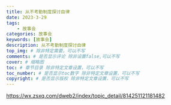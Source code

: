 ```yaml
---
title: 从不考勤制度探讨自律
date: 2023-3-29
tags: 
    - 故事会
categories: 故事会
keywords: [故事会]
description: 从不考勤制度探讨自律
top_img: # 除非特定需要，可以不写
comments: # 是否显示评论 除非设置false,可以不写
cover: # 缩略图
toc: # 章节目录 除非特定文章设置，可以不写
toc_number: # 是否显示toc数字 除非特定文章设置，可以不写
copyright: # 是否显示版权 除非特定文章设置，可以不写
---
```



https://wx.zsxq.com/dweb2/index/topic_detail/814251121181482



<br />
<br />
<br />
<br />